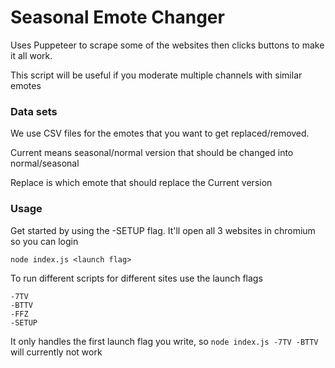 # Seasonal Emote Changer

Uses Puppeteer to scrape some of the websites then clicks buttons to make it all work.

This script will be useful if you moderate multiple channels with similar emotes

### Data sets

We use CSV files for the emotes that you want to get replaced/removed.

Current means seasonal/normal version that should be changed into normal/seasonal

Replace is which emote that should replace the Current version

### Usage

Get started by using the -SETUP flag. It'll open all 3 websites in chromium so you can login

`node index.js <launch flag>`

To run different scripts for different sites use the launch flags

```
-7TV
-BTTV
-FFZ
-SETUP
```

It only handles the first launch flag you write, so `node index.js -7TV -BTTV` will currently not work
